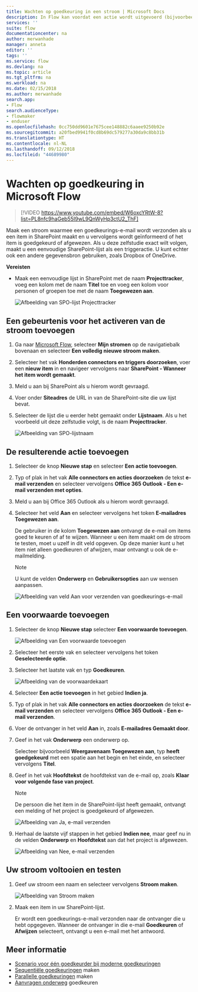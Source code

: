 ```yaml
---
title: Wachten op goedkeuring in een stroom | Microsoft Docs
description: In Flow kan voordat een actie wordt uitgevoerd (bijvoorbeeld het verzenden van een melding over een beslissing), worden gewacht totdat een externe gebeurtenis plaatsvindt (bijvoorbeeld het goedkeuren of afwijzen van een wijziging door een gebruiker).
services: ''
suite: flow
documentationcenter: na
author: merwanhade
manager: anneta
editor: ''
tags: ''
ms.service: flow
ms.devlang: na
ms.topic: article
ms.tgt_pltfrm: na
ms.workload: na
ms.date: 02/15/2018
ms.author: merwanhade
search.app:
- Flow
search.audienceType:
- flowmaker
- enduser
ms.openlocfilehash: 0cc750dd9601e7675cee148882c6aaee9250b92e
ms.sourcegitcommit: a20fbed9941f0cd8b69dc579277a30da9c8bb31b
ms.translationtype: HT
ms.contentlocale: nl-NL
ms.lasthandoff: 09/12/2018
ms.locfileid: "44689980"
---
```

# <a name="wait-for-approval-in-microsoft-flow"></a>Wachten op goedkeuring in Microsoft Flow

> [!VIDEO https://www.youtube.com/embed/W6oxcYRtW-8?list=PL8nfc9haGeb55I9wL9QnWyHp3ctU2_ThF]
>


Maak een stroom waarmee een goedkeurings-e-mail wordt verzonden als u een item in SharePoint maakt en u vervolgens wordt geïnformeerd of het item is goedgekeurd of afgewezen. Als u deze zelfstudie exact wilt volgen, maakt u een eenvoudige SharePoint-lijst als een triggeractie. U kunt echter ook een andere gegevensbron gebruiken, zoals Dropbox of OneDrive.

**Vereisten**

* Maak een eenvoudige lijst in SharePoint met de naam **Projecttracker**, voeg een kolom met de naam **Titel** toe en voeg een kolom voor personen of groepen toe met de naam **Toegewezen aan**.

   ![Afbeelding van SPO-lijst Projecttracker](./media/wait-for-approvals/project-tracker.png)

## <a name="add-an-event-to-trigger-the-flow"></a>Een gebeurtenis voor het activeren van de stroom toevoegen

1. Ga naar [Microsoft Flow](https://flow.microsoft.com), selecteer **Mijn stromen** op de navigatiebalk bovenaan en selecteer **Een volledig nieuwe stroom maken**.

1. Selecteer het vak **Honderden connectors en triggers doorzoeken**, voer een **nieuw item** in en navigeer vervolgens naar **SharePoint - Wanneer het item wordt gemaakt**.

1. Meld u aan bij SharePoint als u hierom wordt gevraagd.
1. Voer onder **Siteadres** de URL in van de SharePoint-site die uw lijst bevat.

1. Selecteer de lijst die u eerder hebt gemaakt onder **Lijstnaam**. Als u het voorbeeld uit deze zelfstudie volgt, is de naam **Projecttracker**.

    ![Afbeelding van SPO-lijstnaam](./media/wait-for-approvals/SPO-list-name.png)

## <a name="add-the-resulting-action"></a>De resulterende actie toevoegen

1. Selecteer de knop **Nieuwe stap** en selecteer **Een actie toevoegen**.

1. Typ of plak in het vak **Alle connectors en acties doorzoeken** de tekst **e-mail verzenden** en selecteer vervolgens **Office 365 Outlook - Een e-mail verzenden met opties**.

1. Meld u aan bij Office 365 Outlook als u hierom wordt gevraagd.

1. Selecteer het veld **Aan** en selecteer vervolgens het token **E-mailadres Toegewezen aan**.

    De gebruiker in de kolom **Toegewezen aan** ontvangt de e-mail om items goed te keuren of af te wijzen. Wanneer u een item maakt om de stroom te testen, moet u uzelf in dit veld opgeven. Op deze manier kunt u het item niet alleen goedkeuren of afwijzen, maar ontvangt u ook de e-mailmelding.

    > [!NOTE]
    > U kunt de velden **Onderwerp** en **Gebruikersopties** aan uw wensen aanpassen.

    ![Afbeelding van veld Aan voor verzenden van goedkeurings-e-mail](./media/wait-for-approvals/send-approval-email-to.png)

## <a name="add-a-condition"></a>Een voorwaarde toevoegen

1. Selecteer de knop **Nieuwe stap** selecteer **Een voorwaarde toevoegen**.

    ![Afbeelding van Een voorwaarde toevoegen](./media/wait-for-approvals/add-a-condition.png)
1. Selecteer het eerste vak en selecteer vervolgens het token **Geselecteerde optie**.
1. Selecteer het laatste vak en typ **Goedkeuren**.

    ![Afbeelding van de voorwaardekaart](./media/wait-for-approvals/condition-card-2.png)

1. Selecteer **Een actie toevoegen** in het gebied **Indien ja**.

1. Typ of plak in het vak **Alle connectors en acties doorzoeken** de tekst **e-mail verzenden** en selecteer vervolgens **Office 365 Outlook - Een e-mail verzenden**.

1. Voer de ontvanger in het veld **Aan** in, zoals **E-mailadres Gemaakt door**.

1. Geef in het vak **Onderwerp** een onderwerp op.

    Selecteer bijvoorbeeld **Weergavenaam Toegewezen aan**, typ **heeft goedgekeurd** met een spatie aan het begin en het einde, en selecteer vervolgens **Titel**.

1. Geef in het vak **Hoofdtekst** de hoofdtekst van de e-mail op, zoals **Klaar voor volgende fase van project**.

    > [!NOTE]
    > De persoon die het item in de SharePoint-lijst heeft gemaakt, ontvangt een melding of het project is goedgekeurd of afgewezen.

    ![Afbeelding van Ja, e-mail verzenden](./media/wait-for-approvals/if-yes-send-email-card-3.png)

1. Herhaal de laatste vijf stappen in het gebied **Indien nee**, maar geef nu in de velden **Onderwerp** en **Hoofdtekst** aan dat het project is afgewezen.

     ![Afbeelding van Nee, e-mail verzenden](./media/wait-for-approvals/no-send-email-2.png)

## <a name="finish-and-test-your-flow"></a>Uw stroom voltooien en testen

1. Geef uw stroom een naam en selecteer vervolgens **Stroom maken**.

     ![Afbeelding van Stroom maken](./media/wait-for-approvals/create-flow.png)
1. Maak een item in uw SharePoint-lijst.

    Er wordt een goedkeurings-e-mail verzonden naar de ontvanger die u hebt opgegeven. Wanneer de ontvanger in die e-mail **Goedkeuren** of **Afwijzen** selecteert, ontvangt u een e-mail met het antwoord.

## <a name="learn-more"></a>Meer informatie

* [Scenario voor één goedkeurder bij moderne goedkeuringen](modern-approvals.md)
* [Sequentiële goedkeuringen](sequential-modern-approvals.md) maken
* [Parallelle goedkeuringen](parallel-modern-approvals.md) maken
* [Aanvragen onderweg](mobile-approvals.md) goedkeuren
